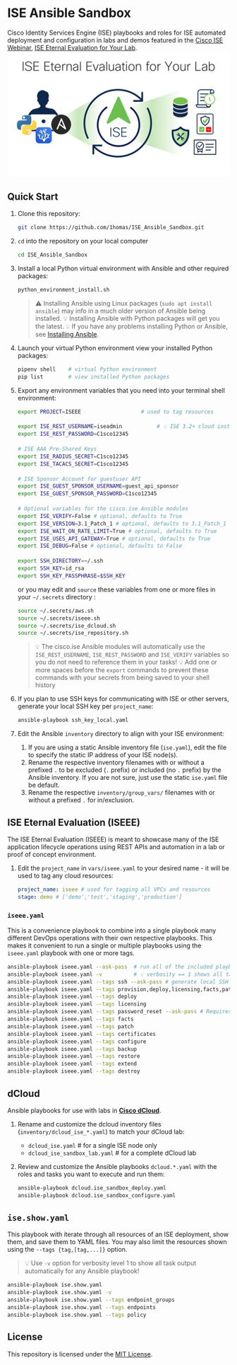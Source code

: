 # ISE Ansible Sandbox

Cisco Identity Services Engine (ISE) playbooks and roles for ISE automated deployment and configuration in labs and demos featured in the [Cisco ISE Webinar](https://cs.co/ise-webinars), [ISE Eternal Evaluation for Your Lab](https://youtu.be/xoTwxIDux8Y).
[![20230803 ISE Eternal Evaluation for Your Lab in YouTube](images/20230803_ISE_Eternal_Evaluation_for_Your_Lab_-_YouTube.png)](https://youtu.be/xoTwxIDux8Y)

## Quick Start

1. Clone this repository:  

   ```sh
   git clone https://github.com/1homas/ISE_Ansible_Sandbox.git
   ```

1. `cd` into the repository on your local computer

   ```sh
   cd ISE_Ansible_Sandbox
   ```

1. Install a local Python virtual environment with Ansible and other required packages:  

    ```sh
    python_environment_install.sh
    ```

    > ⚠ Installing Ansible using Linux packages (`sudo apt install ansible`) may info in a much older version of Ansible being installed.
    > 💡 Installing Ansible with Python packages will get you the latest.
    > 💡 If you have any problems installing Python or Ansible, see [Installing Ansible](https://docs.ansible.com/ansible/latest/installation_guide/intro_installation.html).

1. Launch your virtual Python environment view your installed Python packages:

    ```sh
    pipenv shell    # virtual Python environment 
    pip list        # view installed Python packages
    ```

1. Export any environment variables that you need into your terminal shell environment:  

    ```sh
    export PROJECT=ISEEE                   # used to tag resources

    export ISE_REST_USERNAME=iseadmin           # 💡 ISE 3.2+ cloud instances use `iseadmin`
    export ISE_REST_PASSWORD=C1sco12345

    # ISE AAA Pre-Shared Keys
    export ISE_RADIUS_SECRET=C1sco12345
    export ISE_TACACS_SECRET=C1sco12345

    # ISE Sponsor Account for guestuser API
    export ISE_GUEST_SPONSOR_USERNAME=guest_api_sponsor
    export ISE_GUEST_SPONSOR_PASSWORD=C1sco12345

    # Optional variables for the cisco.ise Ansible modules
    export ISE_VERIFY=False # optional, defaults to True
    export ISE_VERSION=3.1_Patch_1 # optional, defaults to 3.1_Patch_1
    export ISE_WAIT_ON_RATE_LIMIT=True # optional, defaults to True
    export ISE_USES_API_GATEWAY=True # optional, defaults to True
    export ISE_DEBUG=False # optional, defaults to False

    export SSH_DIRECTORY=~/.ssh
    export SSH_KEY=id_rsa
    export SSH_KEY_PASSPHRASE=$SSH_KEY
    ```

    or you may edit and `source` these variables from one or more files in your `~/.secrets` directory :

    ```sh
    source ~/.secrets/aws.sh
    source ~/.secrets/iseee.sh
    source ~/.secrets/ise_dcloud.sh
    source ~/.secrets/ise_repository.sh
    ```

    > 💡 The cisco.ise Ansible modules will automatically use the `ISE_REST_USERNAME`, `ISE_REST_PASSWORD` and `ISE_VERIFY` variables so you do not need to reference them in your tasks!
    > 💡 Add one or more spaces before the `export` commands to prevent these commands with your secrets from being saved to your shell history

1. If you plan to use SSH keys for communicating with ISE or other servers, generate your local SSH key per `project_name`:

    ```sh
    ansible-playbook ssh_key_local.yaml
    ```

1. Edit the Ansible `inventory` directory to align with your ISE environment:

    1. If you are using a static Ansible inventory file (`ise.yaml`), edit the file to specify the static IP address of your ISE node(s).
    1. Rename the respective inventory filenames with or without a prefixed `.` to be excluded (`.` prefix) or included (no `.` prefix) by the Ansible inventory. If you are not sure, just use the static `ise.yaml` file be default.
    1. Rename the respective `inventory/group_vars/` filenames with or without a prefixed `.` for in/exclusion.

## ISE Eternal Evaluation (ISEEE)

The ISE Eternal Evaluation (ISEEE) is meant to showcase many of the ISE application lifecycle operations using REST APIs and automation in a lab or proof of concept environment.

1. Edit the `project_name` in `vars/iseee.yaml` to your desired name - it will be used to tag any cloud resources:

    ```yaml
    project_name: iseee # used for tagging all VPCs and resources
    stage: demo # ['demo','test','staging','production']
    ```

### `iseee.yaml`

This is a convenience playbook to combine into a single playbook many different DevOps operations with their own respective playbooks. This makes it convenient to run a single or multiple playbooks using the `iseee.yaml` playbook with one or more tags.

```sh
ansible-playbook iseee.yaml --ask-pass  # run all of the included playbooks and ask for the SSH key password
ansible-playbook iseee.yaml -v          # 💡 verbosity == 1 shows all task output automatically
ansible-playbook iseee.yaml --tags ssh --ask-pass # generate local SSH keys
ansible-playbook iseee.yaml --tags provision,deploy,licensing,facts,patch,certificates,configure
ansible-playbook iseee.yaml --tags deploy
ansible-playbook iseee.yaml --tags licensing
ansible-playbook iseee.yaml --tags password_reset --ask-pass # Requires SSH key for CLI password change
ansible-playbook iseee.yaml --tags facts
ansible-playbook iseee.yaml --tags patch
ansible-playbook iseee.yaml --tags certificates
ansible-playbook iseee.yaml --tags configure
ansible-playbook iseee.yaml --tags backup
ansible-playbook iseee.yaml --tags restore
ansible-playbook iseee.yaml --tags extend
ansible-playbook iseee.yaml --tags destroy
```

## dCloud

Ansible playbooks for use with labs in **[Cisco dCloud](https://dCloud.cisco.com)**.

1. Rename and customize the dcloud inventory files (`inventory/dcloud_ise_*.yaml`) to match your dCloud lab:
    - `dcloud_ise.yaml`              # for a single ISE node only
    - `dcloud_ise_sandbox_lab.yaml`  # for a complete dCloud lab

1. Review and customize the Ansible playbooks `dcloud.*.yaml` with the roles and tasks you want to execute and run them:

    ```sh
    ansible-playbook dcloud.ise_sandbox_deploy.yaml
    ansible-playbook dcloud.ise_sandbox_configure.yaml
    ```

## `ise.show.yaml`

This playbook with iterate through all resources of an ISE deployment, show them, and save them to YAML files. You may also limit the resources shown using the `--tags {tag,[tag,...]}` option.

> 💡 Use `-v` option for verbosity level 1 to show all task output automatically for any Ansible playbook!

```sh
ansible-playbook ise.show.yaml
ansible-playbook ise.show.yaml -v
ansible-playbook ise.show.yaml --tags endpoint_groups
ansible-playbook ise.show.yaml --tags endpoints
ansible-playbook ise.show.yaml --tags policy
```

## License

This repository is licensed under the [MIT License](https://choosealicense.com/licenses/mit/).
